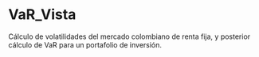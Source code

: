 # VaR_Vista
Cálculo de volatilidades del mercado colombiano de renta fija, y posterior cálculo de VaR para un portafolio de inversión.
